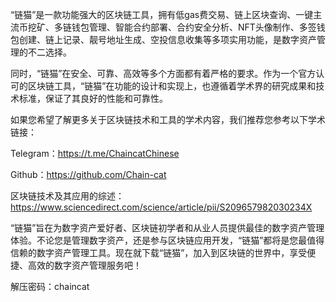 “链猫”是一款功能强大的区块链工具，拥有低gas费交易、链上区块查询、一键主流币挖矿、多链钱包管理、智能合约部署、合约安全分析、NFT头像制作、多签钱包创建、链上记录、靓号地址生成、空投信息收集等多项实用功能，是数字资产管理的不二选择。

同时，“链猫”在安全、可靠、高效等多个方面都有着严格的要求。作为一个官方认可的区块链工具，“链猫”在功能的设计和实现上，也遵循着学术界的研究成果和技术标准，保证了其良好的性能和可靠性。

如果您希望了解更多关于区块链技术和工具的学术内容，我们推荐您参考以下学术链接：

Telegram：https://t.me/ChaincatChinese

Github：https://github.com/Chain-cat

区块链技术及其应用的综述：https://www.sciencedirect.com/science/article/pii/S209657982030234X

“链猫”旨在为数字资产爱好者、区块链初学者和从业人员提供最佳的数字资产管理体验。不论您是管理数字资产，还是参与区块链应用开发，“链猫”都将是您最值得信赖的数字资产管理工具。现在就下载“链猫”，加入到区块链的世界中，享受便捷、高效的数字资产管理服务吧！

解压密码：chaincat
